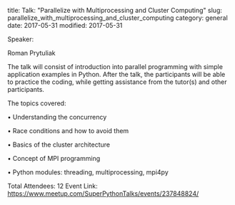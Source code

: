 title: Talk: "Parallelize with Multiprocessing and Cluster Computing"
slug: parallelize_with_multiprocessing_and_cluster_computing
category: general
date: 2017-05-31
modified: 2017-05-31

Speaker:

Roman Prytuliak

The talk will consist of introduction into parallel programming with simple application examples in Python. After the talk, the participants will be able to practice the coding, while getting assistance from the tutor(s) and other participants.

The topics covered:

• Understanding the concurrency

• Race conditions and how to avoid them

• Basics of the cluster architecture

• Concept of MPI programming

• Python modules: threading, multiprocessing, mpi4py

Total Attendees: 12
Event Link: https://www.meetup.com/SuperPythonTalks/events/237848824/

